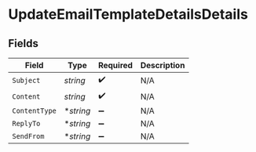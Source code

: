 # UpdateEmailTemplateDetailsDetails


## Fields

| Field              | Type               | Required           | Description        |
| ------------------ | ------------------ | ------------------ | ------------------ |
| `Subject`          | *string*           | :heavy_check_mark: | N/A                |
| `Content`          | *string*           | :heavy_check_mark: | N/A                |
| `ContentType`      | **string*          | :heavy_minus_sign: | N/A                |
| `ReplyTo`          | **string*          | :heavy_minus_sign: | N/A                |
| `SendFrom`         | **string*          | :heavy_minus_sign: | N/A                |